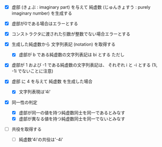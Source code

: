 - [x] 虚部 (きょぶ : imaginary part) を与えて 純虚数 (じゅんきょすう : purely imaginary number) を生成する

- [x] 虚部が0である場合はエラーとする
- [x] コンストラクタに渡された引数が整数でない場合エラーとする

- [x] 生成した純虚数から 文字列表記 (notation) を取得する
  - [x] 虚部が b である純虚数の文字列表記は bi とする
ただし
- [x] 虚部が 1 および -1 である純虚数の文字列表記は、 それぞれ i と -i とする (1i, -1i でないことに注意)
- [x] 虚部 に 4 を与えて 純虚数 を生成した場合
  - [x] 文字列表現は'4i'


- [x] 同一性の判定
  - [x] 虚部が同一の値を持つ純虚数同士を同一であるとみなす
  - [x] 虚部が異なる値を持つ純虚数同士を同一でないとみなす

- [ ] 共役を取得する
  - [ ] 純虚数'4i'の共役は'-4i'
